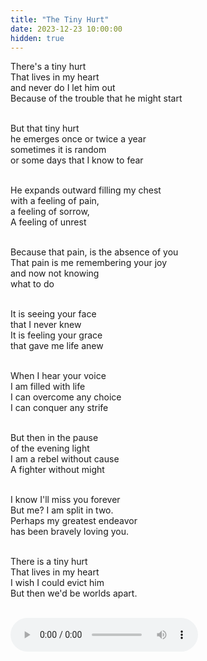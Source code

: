 ```yaml
---
title: "The Tiny Hurt"
date: 2023-12-23 10:00:00
hidden: true
---
```


There's a tiny hurt <br>
That lives in my heart <br>
and never do I let him out <br>
Because of the trouble that he might start <br><br>

But that tiny hurt <br>
he emerges once or twice a year <br>
sometimes it is random <br>
or some days that I know to fear <br><br>

He expands outward filling my chest <br>
with a feeling of pain, <br>
a feeling of sorrow, <br>
A feeling of unrest <br><br>

Because that pain, is the absence of you <br>
That pain is me remembering your joy <br>
and now not knowing  <br>
what to do <br><br>

It is seeing your face <br>
that I never knew <br>
It is feeling your grace <br>
that gave me life anew <br><br>

When I hear your voice <br>
I am filled with life <br>
I can overcome any choice <br>
I can conquer any strife <br><br>

But then in the pause <br>
of the evening light <br>
I am a rebel without cause <br>
A fighter without might <br><br>

I know I'll miss you forever <br>
But me? I am split in two. <br>
Perhaps my greatest endeavor <br>
has been bravely loving you. <br><br>

There is a tiny hurt <br>
That lives in my heart <br>
I wish I could evict him <br>
But then we'd be worlds apart. <br><br>



<audio controls>
  <source src="{{ site.baseurl }}/assets/audio/a-tiny-hurt.m4a" type="audio/wav" />
</audio>

